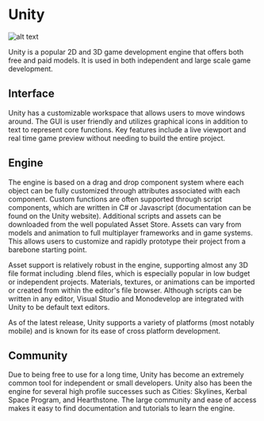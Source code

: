 # Unity

![alt text](https://upload.wikimedia.org/wikipedia/commons/thumb/b/b1/Unity_Technologies_Logo.svg/450px-Unity_Technologies_Logo.svg.png)


Unity is a popular 2D and 3D game development engine that offers both free and paid models. It is used in both independent and large scale game development.

## Interface
Unity has a customizable workspace that allows users to move windows around. The GUI is user friendly and utilizes graphical icons in addition to text to represent core functions. Key features include a live viewport and real time game preview without needing to build the entire project.

## Engine
The engine is based on a drag and drop component system where each object can be fully customized through attributes associated with each component. Custom functions are often supported through script components, which are written in C# or Javascript (documentation can be found on the Unity website). Additional scripts and assets can be downloaded from the well populated Asset Store. Assets can vary from models and animation to full multiplayer frameworks and in game systems. This allows users to customize and rapidly prototype their project from a barebone starting point. 

Asset support is relatively robust in the engine, supporting almost any 3D file format including .blend files, which is especially popular in low budget or independent projects. Materials, textures, or animations can be imported or created from within the editor's file browser. Although scripts can be written in any editor, Visual Studio and Monodevelop are integrated with Unity to be default text editors.

As of the latest release, Unity supports a variety of platforms (most notably mobile) and is known for its ease of cross platform development. 

## Community
Due to being free to use for a long time, Unity has become an extremely common tool for independent or small developers. Unity also has been the engine for several high profile successes such as Cities: Skylines, Kerbal Space Program, and Hearthstone. The large community and ease of access makes it easy to find documentation and tutorials to learn the engine.
